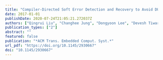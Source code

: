 ```yaml
---
title: "Compiler-Directed Soft Error Detection and Recovery to Avoid DUE and SDC via Tail-DMR"
date: 2017-01-01
publishDate: 2020-07-24T21:05:21.272037Z
authors: ["Qingrui Liu", "Changhee Jung", "Dongyoon Lee", "Devesh Tiwari"]
publication_types: ["2"]
abstract: ""
featured: false
publication: "*ACM Trans. Embedded Comput. Syst.*"
url_pdf: "https://doi.org/10.1145/2930667"
doi: "10.1145/2930667"
---
```


